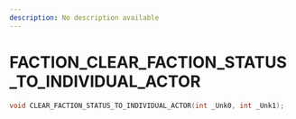 ```yaml
---
description: No description available 
---
```


# FACTION\_CLEAR_FACTION_STATUS_TO_INDIVIDUAL_ACTOR

```cpp
void CLEAR_FACTION_STATUS_TO_INDIVIDUAL_ACTOR(int _Unk0, int _Unk1);
```